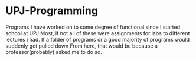 # UPJ-Programming
Programs I have worked on to some degree of functional since I started school at UPJ
Most, if not all of these were assignments for labs to different lectures i had. 
If a folder of programs or a good majority of programs would suddenly get pulled down
From here, that would be because a professor(probably) asked me to do so.
